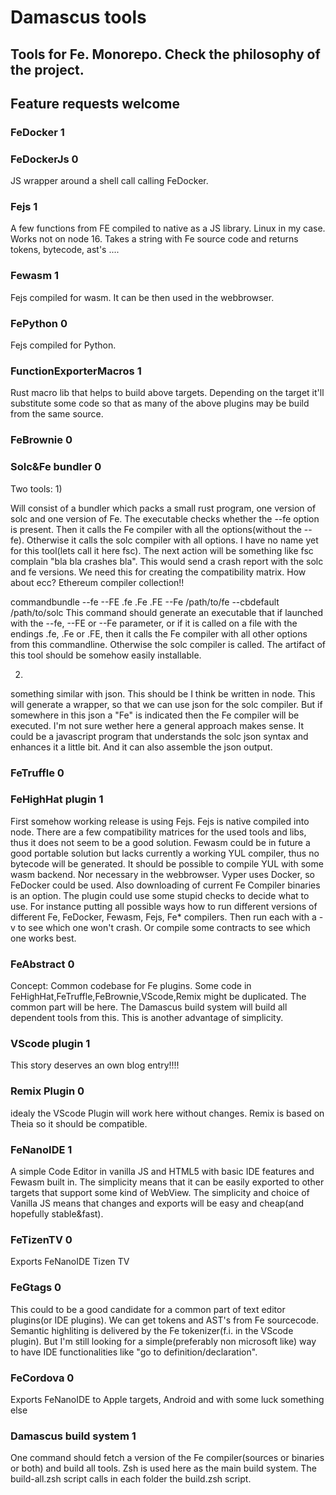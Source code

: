 # Damascus tools

## Tools for Fe. Monorepo. Check the philosophy of the project.

## Feature requests welcome

### FeDocker 1

### FeDockerJs 0

JS wrapper around a shell call calling FeDocker.

### Fejs 1

A few functions from FE compiled to native as a JS library. Linux in my case. Works not on node 16.
Takes a string with Fe source code and returns tokens, bytecode, ast's ....

### Fewasm 1

Fejs compiled for wasm. It can be then used in the webbrowser.

### FePython 0

Fejs compiled for Python.

### FunctionExporterMacros 1

Rust macro lib that helps to build above targets.
Depending on the target it'll substitute some code
so that as many of the above plugins may be build from the same source.

### FeBrownie 0

### Solc\&Fe bundler 0

Two tools:
1\)

Will consist of a bundler which packs a small rust program,
one version of solc and one version of Fe.
The executable checks whether the --fe option is present.
Then it calls the Fe compiler with all the options(without the --fe).
Otherwise it calls the solc compiler with all options.
I have no name yet for this tool(lets call it here fsc).
The next action will be something like fsc complain "bla bla crashes bla".
This would send a crash report with the solc and fe versions.
We need this for creating the compatibility matrix.
How about ecc? Ethereum compiler collection!!

commandbundle --fe --FE .fe .Fe .FE --Fe /path/to/fe --cbdefault /path/to/solc
This command should generate an executable that
if launched with the --fe, --FE or --Fe parameter,
or if it is called on a file with the endings .fe, .Fe or .FE,
then it calls the Fe compiler with all other options from this commandline.
Otherwise the solc compiler is called.
The artifact of this tool should be somehow easily installable.

2.

something similar with json. This should be I think be written in node.
This will generate a wrapper, so that we can use json for the solc compiler.
But if somewhere in this json a "Fe" is indicated then the Fe compiler will be executed.
I'm not sure wether here a general approach makes sense.
It could be a javascript program that understands the solc json syntax and enhances it a little bit.
And it can also assemble the json output.

### FeTruffle 0

### FeHighHat plugin 1

First somehow working release is using Fejs. Fejs is native compiled into node.
There are a few compatibility matrices for the used tools and libs, thus it does not seem to be a good solution.
Fewasm could be in future a good portable solution but lacks currently a working YUL compiler, thus no bytecode will be generated.
It should be possible to compile YUL with some wasm backend. Nor necessary in the webbrowser.
Vyper uses Docker, so FeDocker could be used. Also downloading of current Fe Compiler binaries is an option.
The plugin could use some stupid checks to decide what to use.
For instance putting all possible ways how to run different versions of different Fe, FeDocker, Fewasm, Fejs, Fe\* compilers.
Then run each with a -v to see which one won't crash. Or compile some contracts to see which one works best.

### FeAbstract 0

Concept: Common codebase for Fe plugins. Some code in FeHighHat,FeTruffle,FeBrownie,VScode,Remix might be duplicated.
The common part will be here. The Damascus build system will build all dependent tools from this.
This is another advantage of simplicity.

### VScode plugin 1

This story deserves an own blog entry!!!!

### Remix Plugin 0

idealy the VScode Plugin will work here without changes. Remix is based on Theia so it should be compatible.

### FeNanoIDE 1

A simple Code Editor in vanilla JS and HTML5 with basic IDE features and Fewasm built in.
The simplicity means that it can be easily exported to other targets that support some kind of WebView.
The simplicity and choice of Vanilla JS means that changes and exports will be easy and cheap(and hopefully stable\&fast).

### FeTizenTV 0

Exports FeNanoIDE Tizen TV

### FeGtags 0

This could to be a good candidate for a common part of text editor plugins(or IDE plugins).
We can get tokens and AST's from Fe sourcecode. Semantic highliting is delivered by the Fe tokenizer(f.i. in the VScode plugin).
But I'm still looking for a simple(preferably non microsoft like) way to have IDE functionalities like "go to definition/declaration".

### FeCordova 0

Exports FeNanoIDE to Apple targets, Android and with some luck something else

### Damascus build system 1

One command should fetch a version of the Fe compiler(sources or binaries or both) and build all tools.
Zsh is used here as the main build system.
The build-all.zsh script calls in each folder the build.zsh script.

